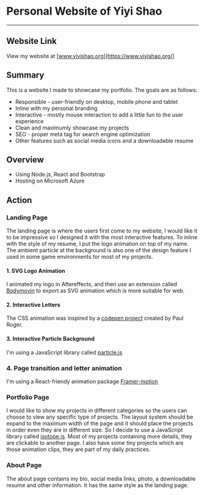 # Personal Website of Yiyi Shao
---
## Website Link
View my website at [www.yiyishao.org](https://www.yiyishao.org/)

## Summary
This is a website I made to showcase my portfolio. The goals are as follows:
* Responsible - user-friendly on desktop, mobile phone and tablet
* Inline with my personal branding
* Interactive - mostly mouse interaction to add a little fun to the user experience
* Clean and maximumly showcase my projects
* SEO - proper meta tag for search engine optimization
* Other features such as social media icons and a downloadable resume

## Overview
* Using Node.js, React and Bootstrap
* Hosting on Microsoft Azure

## Action
### Landing Page
 The landing page is where the users first come to my website, I would like it to be impressive so I designed it with the most interactive features. To inline with the style of my resume, I put the logo animation on top of my name. The ambient particle at the background is also one of the design feature I used in some game environments for most of my projects.
 
#### 1. SVG Logo Animation
 I animated my logo in Aftereffects, and then use an extension called [Bodymovin](https://github.com/airbnb/lottie-web) to export as SVG animation which is more suitable for web.

#### 2. Interactive Letters
The CSS animation was inspired by a [codepen project](https://codepen.io/Tiopayo/pen/XxEVoo) created by Paul Roger. 

#### 3. Interactive Particle Background
I'm using a JavaScript library called [particle.js](https://vincentgarreau.com/particles.js/) 

### 4. Page transition and letter animation
I'm using a React-friendy animation package [Framer-motion](https://www.framer.com/motion/)

### Portfolio Page
I would like to show my projects in different categories so the users can choose to view any specific type of projects. The layout system should be expand to the maximum width of the page and it should place the projects in order even they are in different size. So I decide to use a JavaScript library called [isotope.js](https://isotope.metafizzy.co/). Most of my projects containing more details, they are clickable to another page. I also have some tiny projects which are those animation clips, they are part of my daily practices.

### About Page
The about page contains my bio, social media links, photo, a downloadable resume and other information. It has the same style as the landing page.





